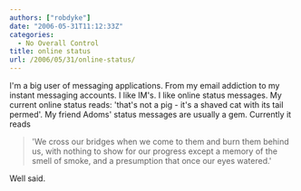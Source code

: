 ```yaml
---
authors: ["robdyke"]
date: "2006-05-31T11:12:33Z"
categories:
  - No Overall Control
title: online status
url: /2006/05/31/online-status/
---
```

I'm a big user of messaging applications. From my email addiction to my instant messaging accounts. I like IM's. I like online status messages. My current online status reads: 'that's not a pig - it's a shaved cat with its tail permed'. My friend Adoms' status messages are usually a gem. Currently it reads

> 'We cross our bridges when we come to them and burn them behind us, with nothing to show for our progress except a memory of the smell of smoke, and a presumption that once our eyes watered.'

Well said.